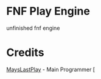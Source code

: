 # FNF Play Engine
unfinished fnf engine

# Credits
[MaysLastPlay](https://github.com/MaysLastPlayGithub) - Main Programmer
[ 
